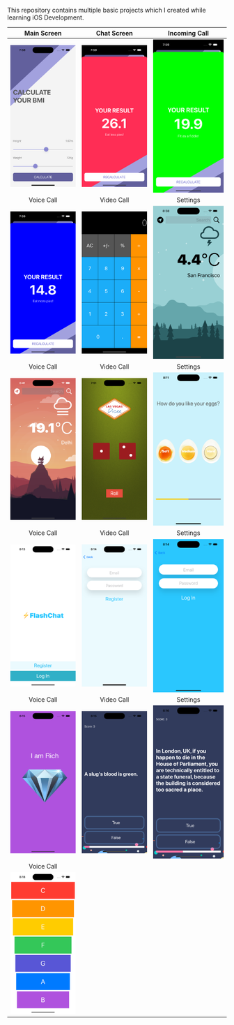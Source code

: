 This repository contains multiple basic projects which I created while learning iOS Development.


| Main Screen | Chat Screen |  Incoming Call |
|:-:|:-:|:-:|
| ![1](images/bmi-0.png?raw=true) | ![3](images/bmi-1.png?raw=true) | ![3](images/bmi-2.png?raw=true) |
| Voice Call |  Video Call | Settings |
| ![4](images/bmi-3.png?raw=true) | ![5](images/calculator.png?raw=true) | ![6](images/clima-0.png?raw=true) |
| Voice Call |  Video Call | Settings |
| ![4](images/clima-1.png?raw=true) | ![5](images/dicee.png?raw=true) | ![6](images/egg-timer.png?raw=true) |
| Voice Call |  Video Call | Settings |
| ![4](images/flash-chat-0.png?raw=true) | ![5](images/flash-chat-1.png?raw=true) | ![6](images/flash-chat-2.png?raw=true) |
| Voice Call |  Video Call | Settings |
| ![4](images/i-am-rich.png?raw=true) | ![5](images/quizzler-0.png?raw=true) | ![6](images/quizzler-1.png?raw=true) |
| Voice Call |   |  |
| ![4](images/xylophone.png?raw=true) | | |
